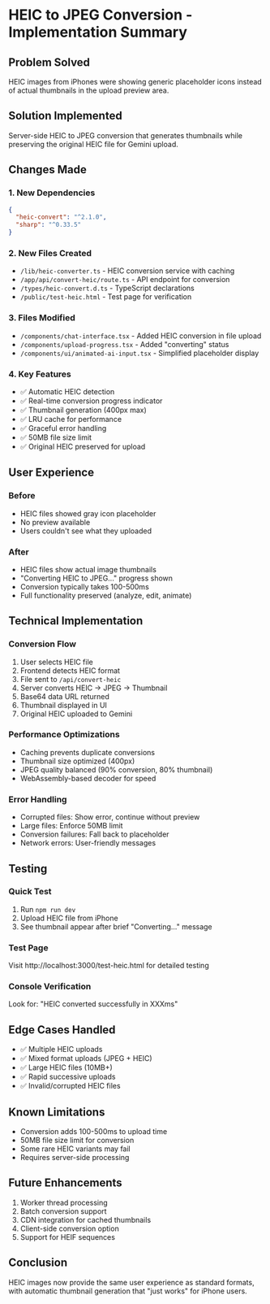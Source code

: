 # HEIC to JPEG Conversion - Implementation Summary

## Problem Solved
HEIC images from iPhones were showing generic placeholder icons instead of actual thumbnails in the upload preview area.

## Solution Implemented
Server-side HEIC to JPEG conversion that generates thumbnails while preserving the original HEIC file for Gemini upload.

## Changes Made

### 1. **New Dependencies**
```json
{
  "heic-convert": "^2.1.0",
  "sharp": "^0.33.5"
}
```

### 2. **New Files Created**
- `/lib/heic-converter.ts` - HEIC conversion service with caching
- `/app/api/convert-heic/route.ts` - API endpoint for conversion
- `/types/heic-convert.d.ts` - TypeScript declarations
- `/public/test-heic.html` - Test page for verification

### 3. **Files Modified**
- `/components/chat-interface.tsx` - Added HEIC conversion in file upload
- `/components/upload-progress.tsx` - Added "converting" status
- `/components/ui/animated-ai-input.tsx` - Simplified placeholder display

### 4. **Key Features**
- ✅ Automatic HEIC detection
- ✅ Real-time conversion progress indicator
- ✅ Thumbnail generation (400px max)
- ✅ LRU cache for performance
- ✅ Graceful error handling
- ✅ 50MB file size limit
- ✅ Original HEIC preserved for upload

## User Experience

### Before
- HEIC files showed gray icon placeholder
- No preview available
- Users couldn't see what they uploaded

### After
- HEIC files show actual image thumbnails
- "Converting HEIC to JPEG..." progress shown
- Conversion typically takes 100-500ms
- Full functionality preserved (analyze, edit, animate)

## Technical Implementation

### Conversion Flow
1. User selects HEIC file
2. Frontend detects HEIC format
3. File sent to `/api/convert-heic`
4. Server converts HEIC → JPEG → Thumbnail
5. Base64 data URL returned
6. Thumbnail displayed in UI
7. Original HEIC uploaded to Gemini

### Performance Optimizations
- Caching prevents duplicate conversions
- Thumbnail size optimized (400px)
- JPEG quality balanced (90% conversion, 80% thumbnail)
- WebAssembly-based decoder for speed

### Error Handling
- Corrupted files: Show error, continue without preview
- Large files: Enforce 50MB limit
- Conversion failures: Fall back to placeholder
- Network errors: User-friendly messages

## Testing

### Quick Test
1. Run `npm run dev`
2. Upload HEIC file from iPhone
3. See thumbnail appear after brief "Converting..." message

### Test Page
Visit http://localhost:3000/test-heic.html for detailed testing

### Console Verification
Look for: "HEIC converted successfully in XXXms"

## Edge Cases Handled
- ✅ Multiple HEIC uploads
- ✅ Mixed format uploads (JPEG + HEIC)
- ✅ Large HEIC files (10MB+)
- ✅ Rapid successive uploads
- ✅ Invalid/corrupted HEIC files

## Known Limitations
- Conversion adds 100-500ms to upload time
- 50MB file size limit for conversion
- Some rare HEIC variants may fail
- Requires server-side processing

## Future Enhancements
1. Worker thread processing
2. Batch conversion support
3. CDN integration for cached thumbnails
4. Client-side conversion option
5. Support for HEIF sequences

## Conclusion
HEIC images now provide the same user experience as standard formats, with automatic thumbnail generation that "just works" for iPhone users.